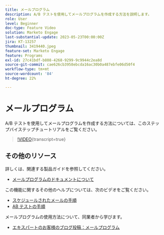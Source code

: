 ```yaml
---
title: メールプログラム
description: A/B テストを使用してメールプログラムを作成する方法を説明します。
role: User
level: Beginner
doc-type: Feature Video
solution: Marketo Engage
last-substantial-update: 2023-05-23T00:00:00Z
jira: KT-13257
thumbnail: 3419440.jpeg
feature-set: Marketo Engage
feature: Programs
exl-id: 27c41bdf-b808-4268-9299-9c9944c2ea8d
source-git-commit: cae626cb3958ebcda16ac30b0a487ebfe06d50f4
workflow-type: tm+mt
source-wordcount: '84'
ht-degree: 22%

---
```


# メールプログラム

A/B テストを使用してメールプログラムを作成する方法については、このステップバイステップチュートリアルをご覧ください。

>[!VIDEO](https://video.tv.adobe.com/v/3419440/?learn=on){transcript=true}


## その他のリソース

詳しくは、関連する製品ガイドを参照してください。

* [ メールプログラムのドキュメントについて ](https://experienceleague.adobe.com/docs/marketo/using/product-docs/email-marketing/email-programs/creating-an-email-program/understanding-email-programs.html?lang=en)

この機能に関するその他のヘルプについては、次のビデオをご覧ください。

* [ スケジュールされたメールの手順 ](https://experienceleague.adobe.com/docs/marketo-learn/tutorials/email-marketing/scheduled-email-watch.html?lang=en)
* [AB テストの手順 ](https://experienceleague.adobe.com/docs/marketo-learn/tutorials/email-marketing/ab-testing-watch.html?lang=en)

メールプログラムの使用方法について、同業者から学びます。

* [ エキスパートのお客様のブログ投稿：メールプログラム ](https://nation.marketo.com/t5/product-blogs/marketo-success-series-email-programs/ba-p/304968)
